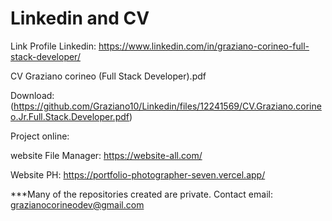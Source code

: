 # Linkedin and CV

Link Profile Linkedin: https://www.linkedin.com/in/graziano-corineo-full-stack-developer/

CV Graziano corineo (Full Stack Developer).pdf

Download: 
(https://github.com/Graziano10/Linkedin/files/12241569/CV.Graziano.corineo.Jr.Full.Stack.Developer.pdf)


Project online:

website File Manager: https://website-all.com/

Website PH: https://portfolio-photographer-seven.vercel.app/


***Many of the repositories created are private. Contact email: grazianocorineodev@gmail.com

